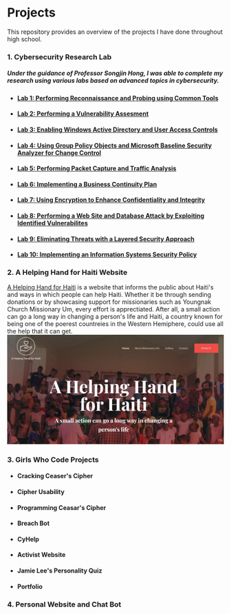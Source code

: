 # Projects
This repository provides an overview of the projects I have done throughout high school.


### 1. Cybersecurity Research Lab
##### Under the guidance of Professor Songjin Hong, I was able to complete my research using various labs based on advanced topics in cybersecurity. 
+ #### [Lab 1: Performing Reconnaissance and Probing using Common Tools](https://github.com/Ttokkime/Lab-1/blob/main/README.md)
+ #### [Lab 2: Performing a Vulnerability Assesment](https://github.com/Ttokkime/Lab-2/blob/main/README.md)
+ #### [Lab 3: Enabling Windows Active Directory and User Access Controls](https://github.com/Ttokkime/Lab-3/blob/main/README.md)
+ #### [Lab 4: Using Group Policy Objects and Microsoft Baseline Security Analyzer for Change Control](https://github.com/Ttokkime/Lab-4/blob/main/README.md)
+ #### [Lab 5: Performing Packet Capture and Traffic Analysis](https://github.com/Ttokkime/Lab-5/blob/main/README.md)
+ #### [Lab 6: Implementing a Business Continuity Plan](https://github.com/Ttokkime/Lab-6/blob/main/README.md)
+ #### [Lab 7: Using Encryption to Enhance Confidentiality and Integrity](https://github.com/Ttokkime/Lab-7/blob/main/README.md)
+ #### [Lab 8: Performing a Web Site and Database Attack by Exploiting Identified Vulnerabilites](https://github.com/Ttokkime/Lab-8/blob/main/README.md)
+ #### [Lab 9: Eliminating Threats with a Layered Security Approach](https://github.com/Ttokkime/Lab-9/blob/main/README.md)
+ #### [Lab 10: Implementing an Information Systems Security Policy](https://github.com/Ttokkime/Lab-10/blob/main/README.md)
### 2. A Helping Hand for Haiti Website
[A Helping Hand for Haiti](http://helpinghandhaiti.org/) is a website that informs the public about Haiti's and ways in which people can help Haiti. Whether it be through sending donations or by showcasing support for missionaries such as Youngnak Church Missionary Um, every effort is apprectiated. After all, a small action can go a long way in changing a person's life and Haiti, a country known for being one of the poerest countreies in the Western Hemiphere, could use all the help that it can get. 
![Website image](https://github.com/Ttokkime/Projects/blob/9bbeba2d3d11f687d5535c538599e244eb37f20a/Helpinghandhaiti.png)

### 3. Girls Who Code Projects
+ #### Cracking Ceaser's Cipher
+ #### Cipher Usability
+ #### Programming Ceasar's Cipher
+ #### Breach Bot
+ #### CyHelp
+ #### Activist Website
+ #### Jamie Lee's Personality Quiz
+ #### Portfolio
### 4. Personal Website and Chat Bot
